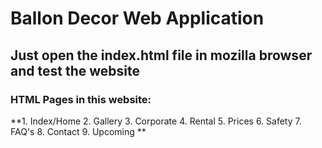 # Ballon Decor Web Application

## Just open the index.html file in mozilla browser and test the website

### HTML Pages in this website:
 **1. Index/Home
 2. Gallery
 3. Corporate
 4. Rental
 5. Prices
 6. Safety
 7. FAQ's
 8. Contact
 9. Upcoming **